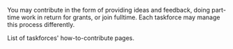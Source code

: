 You may contribute in the form of providing ideas and feedback, doing part-time work in return for grants, or join fulltime. Each taskforce may manage this process differently.

List of taskforces' how-to-contribute pages.
